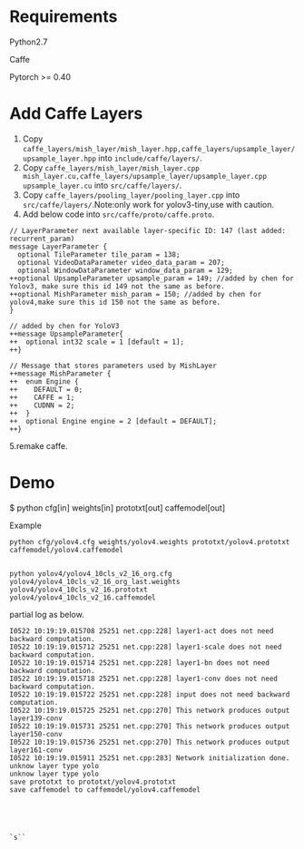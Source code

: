 # Requirements
  
  Python2.7

  Caffe

  Pytorch >= 0.40
# Add Caffe Layers
1. Copy `caffe_layers/mish_layer/mish_layer.hpp,caffe_layers/upsample_layer/upsample_layer.hpp` into `include/caffe/layers/`.
2. Copy `caffe_layers/mish_layer/mish_layer.cpp mish_layer.cu,caffe_layers/upsample_layer/upsample_layer.cpp upsample_layer.cu` into `src/caffe/layers/`.
3. Copy `caffe_layers/pooling_layer/pooling_layer.cpp` into `src/caffe/layers/`.Note:only work for yolov3-tiny,use with caution.
4. Add below code into `src/caffe/proto/caffe.proto`.

```
// LayerParameter next available layer-specific ID: 147 (last added: recurrent_param)
message LayerParameter {
  optional TileParameter tile_param = 138;
  optional VideoDataParameter video_data_param = 207;
  optional WindowDataParameter window_data_param = 129;
++optional UpsampleParameter upsample_param = 149; //added by chen for Yolov3, make sure this id 149 not the same as before.
++optional MishParameter mish_param = 150; //added by chen for yolov4,make sure this id 150 not the same as before.
}

// added by chen for YoloV3
++message UpsampleParameter{
++  optional int32 scale = 1 [default = 1];
++}

// Message that stores parameters used by MishLayer
++message MishParameter {
++  enum Engine {
++    DEFAULT = 0;
++    CAFFE = 1;
++    CUDNN = 2;
++  }
++  optional Engine engine = 2 [default = DEFAULT];
++}
```
5.remake caffe.

# Demo
  $ python cfg[in] weights[in] prototxt[out] caffemodel[out]
  
  Example
```
python cfg/yolov4.cfg weights/yolov4.weights prototxt/yolov4.prototxt caffemodel/yolov4.caffemodel


python yolov4/yolov4_10cls_v2_16_org.cfg yolov4/yolov4_10cls_v2_16_org_last.weights yolov4/yolov4_10cls_v2_16.prototxt yolov4/yolov4_10cls_v2_16.caffemodel

```
  partial log as below.
```
I0522 10:19:19.015708 25251 net.cpp:228] layer1-act does not need backward computation.
I0522 10:19:19.015712 25251 net.cpp:228] layer1-scale does not need backward computation.
I0522 10:19:19.015714 25251 net.cpp:228] layer1-bn does not need backward computation.
I0522 10:19:19.015718 25251 net.cpp:228] layer1-conv does not need backward computation.
I0522 10:19:19.015722 25251 net.cpp:228] input does not need backward computation.
I0522 10:19:19.015725 25251 net.cpp:270] This network produces output layer139-conv
I0522 10:19:19.015731 25251 net.cpp:270] This network produces output layer150-conv
I0522 10:19:19.015736 25251 net.cpp:270] This network produces output layer161-conv
I0522 10:19:19.015911 25251 net.cpp:283] Network initialization done.
unknow layer type yolo 
unknow layer type yolo 
save prototxt to prototxt/yolov4.prototxt
save caffemodel to caffemodel/yolov4.caffemodel





`s``
